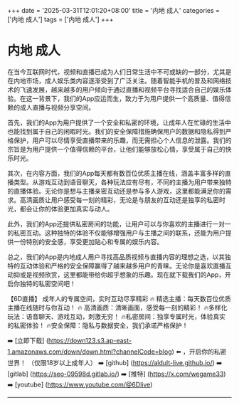 +++
date = '2025-03-31T12:01:20+08:00'
title = '内地 成人'
categories = ['内地 成人']
tags = ['内地 成人']
+++

# 内地 成人

在当今互联网时代，视频和直播已成为人们日常生活中不可或缺的一部分，尤其是在内地市场，成人娱乐类内容逐渐受到了广泛关注。随着智能手机的普及和网络技术的飞速发展，越来越多的用户倾向于通过直播和视频平台寻找适合自己的娱乐体验。在这一背景下，我们的App应运而生，致力于为用户提供一个高质量、值得信赖的成人直播与视频分享空间。

首先，我们的App为用户提供了一个安全和私密的环境，让成年人在忙碌的生活中也能找到属于自己的闲暇时光。我们的安全保障措施确保用户的数据和隐私得到严格保护，用户可以尽情享受直播带来的乐趣，而无需担心个人信息的泄露。我们的宗旨是为用户提供一个值得信赖的平台，让他们能够放松心情，享受属于自己的快乐时光。

其次，在内容方面，我们的App每天都有数百位优质主播在线，涵盖丰富多样的直播类型。从游戏互动到语音聊天，各种玩法应有尽有，不同的主播为用户带来独特的直播体验。无论你是想与主播亲密互动还是参与多人游戏，这里都能满足你的需求。高清画质让用户感受每一刻的精彩，无论是与朋友的互动还是独享的私密时光，都会让你的体验更加真实与动人。

此外，我们的App还提供私密房间的功能，让用户可以与你喜欢的主播进行一对一的私密互动。这种独特的体验不仅能够增强用户与主播之间的联系，还能为用户提供一份特别的安全感，享受更加贴心和专属的娱乐内容。

总之，我们的App是内地成人用户寻找高品质视频与直播内容的理想之选，以其独特的互动体验和严格的安全保障赢得了越来越多用户的青睐。无论你是喜欢直播互动抑或是视频欣赏，这里都能带给你超乎想象的乐趣。现在就下载我们的App，开启你独特的私密空间吧！

【6D直播】
成年人的专属空间，实时互动尽享精彩
🔥 精选主播：每天数百位优质主播在线随时与你互动！
🔥 高清画质：清晰画面，感受每一刻的精彩！
🔥多样化玩法：语音聊天、游戏互动，刺激无穷！
🔥私密房间：独享专属时光，体验真实的私密体验！
🔥安全保障：隐私与数据安全，我们承诺严格保护！

➡️ [立即下载] (https://down123.s3.ap-east-1.amazonaws.com/down/down.html?channelCode=blog) ⬅️ ，开启你的私密世界！ （仅限18岁以上成年人）
➡️ [github] (https://aldult-live.github.io/)
➡️ [gitlab] (https://seo-09598d.gitlab.io/)
➡️ [推特] (https://x.com/wegame33)
➡️ [youtube] (https://www.youtube.com/@6Dlive)

---
